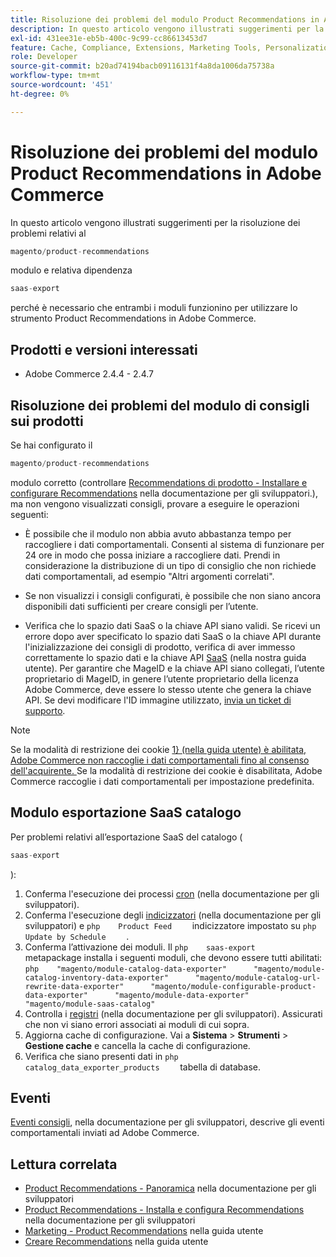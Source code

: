 ```yaml
---
title: Risoluzione dei problemi del modulo Product Recommendations in Adobe Commerce
description: In questo articolo vengono illustrati suggerimenti per la risoluzione dei problemi relativi al
exl-id: 431ee31e-eb5b-400c-9c99-cc86613453d7
feature: Cache, Compliance, Extensions, Marketing Tools, Personalization, Products, Recommendations
role: Developer
source-git-commit: b20ad74194bacb09116131f4a8da1006da75738a
workflow-type: tm+mt
source-wordcount: '451'
ht-degree: 0%

---
```


# Risoluzione dei problemi del modulo Product Recommendations in Adobe Commerce

In questo articolo vengono illustrati suggerimenti per la risoluzione dei problemi relativi al

```php
magento/product-recommendations
```

modulo e relativa dipendenza

```php
saas-export
```

perché è necessario che entrambi i moduli funzionino per utilizzare lo strumento Product Recommendations in Adobe Commerce.

## Prodotti e versioni interessati

* Adobe Commerce 2.4.4 - 2.4.7

## Risoluzione dei problemi del modulo di consigli sui prodotti

Se hai configurato il

```php
magento/product-recommendations
```

modulo corretto (controllare [Recommendations di prodotto - Installare e configurare Recommendations](https://devdocs.magento.com/recommendations/install-configure.html) nella documentazione per gli sviluppatori.), ma non vengono visualizzati consigli, provare a eseguire le operazioni seguenti:

* È possibile che il modulo non abbia avuto abbastanza tempo per raccogliere i dati comportamentali. Consenti al sistema di funzionare per 24 ore in modo che possa iniziare a raccogliere dati. Prendi in considerazione la distribuzione di un tipo di consiglio che non richiede dati comportamentali, ad esempio &quot;Altri argomenti correlati&quot;.

* Se non visualizzi i consigli configurati, è possibile che non siano ancora disponibili dati sufficienti per creare consigli per l’utente.

* Verifica che lo spazio dati SaaS o la chiave API siano validi. Se ricevi un errore dopo aver specificato lo spazio dati SaaS o la chiave API durante l&#39;inizializzazione dei consigli di prodotto, verifica di aver immesso correttamente lo spazio dati e la chiave API [SaaS](https://docs.magento.com/user-guide/configuration/services/saas.html) (nella nostra guida utente). Per garantire che MageID e la chiave API siano collegati, l’utente proprietario di MageID, in genere l’utente proprietario della licenza Adobe Commerce, deve essere lo stesso utente che genera la chiave API. Se devi modificare l&#39;ID immagine utilizzato, [invia un ticket di supporto](/help/help-center-guide/help-center/magento-help-center-user-guide.md#submit-ticket).

>[!NOTE]
>
>Se la modalità di restrizione dei cookie [1} (nella guida utente) è abilitata, Adobe Commerce non raccoglie i dati comportamentali fino al consenso dell&#39;acquirente. ](https://docs.magento.com/m2/ce/user_guide/stores/compliance-cookie-restriction-mode.html) Se la modalità di restrizione dei cookie è disabilitata, Adobe Commerce raccoglie i dati comportamentali per impostazione predefinita.

## Modulo esportazione SaaS catalogo

Per problemi relativi all’esportazione SaaS del catalogo (

```php
saas-export
```

):

1. Conferma l&#39;esecuzione dei processi [cron](https://devdocs.magento.com/guides/v2.3/config-guide/cli/config-cli-subcommands-cron.html) (nella documentazione per gli sviluppatori).
1. Conferma l&#39;esecuzione degli [indicizzatori](https://devdocs.magento.com/guides/v2.3/config-guide/cli/config-cli-subcommands-index.html) (nella documentazione per gli sviluppatori) e    ```php    Product Feed    ```    indicizzatore impostato su    ```php    Update by Schedule    ```    .
1. Conferma l’attivazione dei moduli. Il    ```php    saas-export    ```    metapackage installa i seguenti moduli, che devono essere tutti abilitati:    ```php    "magento/module-catalog-data-exporter"      "magento/module-catalog-inventory-data-exporter"      "magento/module-catalog-url-rewrite-data-exporter"      "magento/module-configurable-product-data-exporter"      "magento/module-data-exporter"      "magento/module-saas-catalog"    ```
1. Controlla i [registri](https://devdocs.magento.com/guides/v2.3/config-guide/cli/logging.html) (nella documentazione per gli sviluppatori). Assicurati che non vi siano errori associati ai moduli di cui sopra.
1. Aggiorna cache di configurazione. Vai a **Sistema** > **Strumenti** > **Gestione cache** e cancella la cache di configurazione.
1. Verifica che siano presenti dati in    ```php    catalog_data_exporter_products    ```    tabella di database.

## Eventi

[Eventi consigli](https://devdocs.magento.com/recommendations/verify.html), nella documentazione per gli sviluppatori, descrive gli eventi comportamentali inviati ad Adobe Commerce.

## Lettura correlata

* [Product Recommendations - Panoramica](https://devdocs.magento.com/recommendations/product-recs.html) nella documentazione per gli sviluppatori
* [Product Recommendations - Installa e configura Recommendations](https://devdocs.magento.com/recommendations/install-configure.html) nella documentazione per gli sviluppatori
* [Marketing - Product Recommendations](https://docs.magento.com/m2/ee/user_guide/marketing/product-recommendations.html) nella guida utente
* [Creare Recommendations](https://docs.magento.com/m2/ee/user_guide/marketing/create-new-rec.html) nella guida utente
